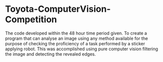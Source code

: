 # Toyota-ComputerVision-Competition
The code developed within the 48 hour time period given. To create a program that can analyse an image using any method available for the purpose of checking the proficiency of a task performed by a sticker applying robot. This was accomplished using pure computer vision filtering the image and detecting the revealed edges. 

